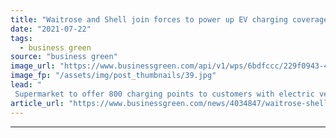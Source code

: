 ```yaml
---
title: "Waitrose and Shell join forces to power up EV charging coverage"
date: "2021-07-22"
tags: 
  - business green
source: "business green"
image_url: "https://www.businessgreen.com/api/v1/wps/6bdfccc/229f0943-418f-4ef1-bfe7-ad1a0cf80b08/1/ShellWaitrose-185x114.jpg"
image_fp: "/assets/img/post_thumbnails/39.jpg"
lead: "
 Supermarket to offer 800 charging points to customers with electric vehicles by 2025 as part of new partnership with Shell ..."
article_url: "https://www.businessgreen.com/news/4034847/waitrose-shell-join-forces-power-ev-charging-coverage"
---
```


---
